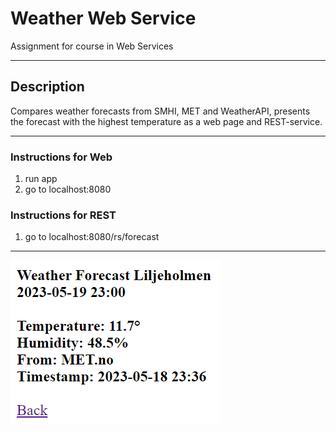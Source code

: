 # Weather Web Service

Assignment for course in Web Services

***  
## Description
Compares weather forecasts from SMHI, MET and WeatherAPI, presents the forecast with the highest temperature as a web page and REST-service.

***
### Instructions for Web

1. run app
2. go to localhost:8080

### Instructions for REST

1. go to localhost:8080/rs/forecast
***
![alt text](/weather-web-service.png)

